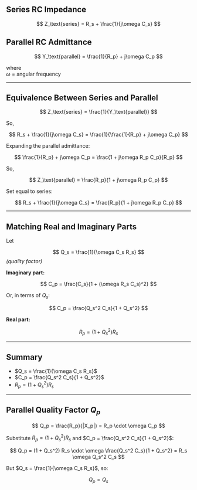 ## Series RC Impedance

$$
Z_\text{series} = R_s + \frac{1}{j\omega C_s}
$$

## Parallel RC Admittance

$$
Y_\text{parallel} = \frac{1}{R_p} + j\omega C_p
$$

where  
$\omega$ = angular frequency

---

## Equivalence Between Series and Parallel

$$
Z_\text{series} = \frac{1}{Y_\text{parallel}}
$$

So,

$$
R_s + \frac{1}{j\omega C_s} = \frac{1}{\frac{1}{R_p} + j\omega C_p}
$$

Expanding the parallel admittance:

$$
\frac{1}{R_p} + j\omega C_p = \frac{1 + j\omega R_p C_p}{R_p}
$$

So,

$$
Z_\text{parallel} = \frac{R_p}{1 + j\omega R_p C_p}
$$

Set equal to series:

$$
R_s + \frac{1}{j\omega C_s} = \frac{R_p}{1 + j\omega R_p C_p}
$$

---

## Matching Real and Imaginary Parts

Let

$$
Q_s = \frac{1}{\omega C_s R_s}
$$
*(quality factor)*

**Imaginary part:**

$$
C_p = \frac{C_s}{1 + (\omega R_s C_s)^2}
$$

Or, in terms of $Q_s$:

$$
C_p = \frac{Q_s^2 C_s}{1 + Q_s^2}
$$

**Real part:**

$$
R_p = (1 + Q_s^2) R_s
$$

---

## Summary

- $Q_s = \frac{1}{\omega C_s R_s}$
- $C_p = \frac{Q_s^2 C_s}{1 + Q_s^2}$
- $R_p = (1 + Q_s^2) R_s$

---

## Parallel Quality Factor $Q_p$

$$
Q_p = \frac{R_p}{|X_p|} = R_p \cdot \omega C_p
$$

Substitute $R_p = (1 + Q_s^2) R_s$ and $C_p = \frac{Q_s^2 C_s}{1 + Q_s^2}$:

$$
Q_p = (1 + Q_s^2) R_s \cdot \omega \frac{Q_s^2 C_s}{1 + Q_s^2} = R_s \omega Q_s^2 C_s
$$

But $Q_s = \frac{1}{\omega C_s R_s}$, so:

$$
Q_p = Q_s
$$